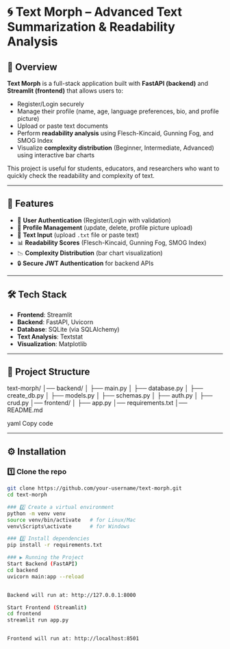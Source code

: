 # 🌀 Text Morph – Advanced Text Summarization & Readability Analysis

## 📌 Overview
**Text Morph** is a full-stack application built with **FastAPI (backend)** and **Streamlit (frontend)** that allows users to:
- Register/Login securely
- Manage their profile (name, age, language preferences, bio, and profile picture)
- Upload or paste text documents
- Perform **readability analysis** using Flesch-Kincaid, Gunning Fog, and SMOG Index
- Visualize **complexity distribution** (Beginner, Intermediate, Advanced) using interactive bar charts

This project is useful for students, educators, and researchers who want to quickly check the readability and complexity of text.

---

## 🚀 Features
- 🔑 **User Authentication** (Register/Login with validation)
- 👤 **Profile Management** (update, delete, profile picture upload)
- 📂 **Text Input** (upload `.txt` file or paste text)
- 📊 **Readability Scores** (Flesch-Kincaid, Gunning Fog, SMOG Index)
- 📉 **Complexity Distribution** (bar chart visualization)
- 🔒 **Secure JWT Authentication** for backend APIs

---

## 🛠️ Tech Stack
- **Frontend**: Streamlit  
- **Backend**: FastAPI, Uvicorn  
- **Database**: SQLite (via SQLAlchemy)  
- **Text Analysis**: Textstat  
- **Visualization**: Matplotlib  

---

## 📂 Project Structure
text-morph/
│── backend/
│ ├── main.py
│ ├── database.py
│ ├── create_db.py
│ ├── models.py
│ ├── schemas.py
│ ├── auth.py
│ ├── crud.py
│── frontend/
│ ├── app.py
│── requirements.txt
│── README.md

yaml
Copy code

---

## ⚙️ Installation

### 1️⃣ Clone the repo
```bash
git clone https://github.com/your-username/text-morph.git
cd text-morph

### 2️⃣ Create a virtual environment
python -m venv venv
source venv/bin/activate   # for Linux/Mac
venv\Scripts\activate      # for Windows

### 3️⃣ Install dependencies
pip install -r requirements.txt

### ▶️ Running the Project
Start Backend (FastAPI)
cd backend
uvicorn main:app --reload


Backend will run at: http://127.0.0.1:8000

Start Frontend (Streamlit)
cd frontend
streamlit run app.py


Frontend will run at: http://localhost:8501


